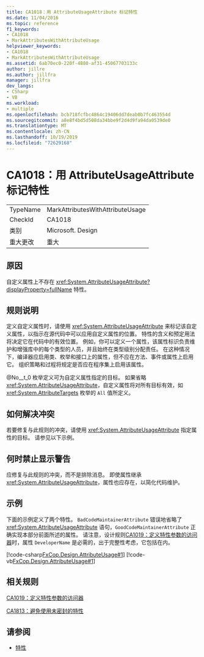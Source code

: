 ```yaml
---
title: CA1018：用 AttributeUsageAttribute 标记特性
ms.date: 11/04/2016
ms.topic: reference
f1_keywords:
- CA1018
- MarkAttributesWithAttributeUsage
helpviewer_keywords:
- CA1018
- MarkAttributesWithAttributeUsage
ms.assetid: 6ab70ec0-220f-4880-af31-45067703133c
author: jillre
ms.author: jillfra
manager: jillfra
dev_langs:
- CSharp
- VB
ms.workload:
- multiple
ms.openlocfilehash: bcb718fcfbc4864c19406dd7deab0b7fc463554d
ms.sourcegitcommit: a8e8f4bd5d508da34bbe9f2d4d9fa94da0539de0
ms.translationtype: MT
ms.contentlocale: zh-CN
ms.lasthandoff: 10/19/2019
ms.locfileid: "72629168"
---
```

# <a name="ca1018-mark-attributes-with-attributeusageattribute"></a>CA1018：用 AttributeUsageAttribute 标记特性

|||
|-|-|
|TypeName|MarkAttributesWithAttributeUsage|
|CheckId|CA1018|
|类别|Microsoft. Design|
|重大更改|重大|

## <a name="cause"></a>原因
自定义属性上不存在 <xref:System.AttributeUsageAttribute?displayProperty=fullName> 特性。

## <a name="rule-description"></a>规则说明
定义自定义属性时，请使用 <xref:System.AttributeUsageAttribute> 来标记该自定义属性，以指示在源代码中可以应用自定义属性的位置。 特性的含义和预定用法将决定它在代码中的有效位置。 例如，你可以定义一个属性，该属性标识负责维护和增强库中的每个类型的人员，并且始终在类型级别分配责任。 在这种情况下，编译器应启用类、枚举和接口上的属性，但不应在方法、事件或属性上启用它。 组织策略和过程将规定是否应在程序集上启用该属性。

@No__t_0 枚举定义可为自定义属性指定的目标。 如果省略 <xref:System.AttributeUsageAttribute>，自定义属性将对所有目标有效，如 <xref:System.AttributeTargets> 枚举的 `All` 值所定义。

## <a name="how-to-fix-violations"></a>如何解决冲突
若要修复与此规则的冲突，请使用 <xref:System.AttributeUsageAttribute> 指定属性的目标。 请参见以下示例。

## <a name="when-to-suppress-warnings"></a>何时禁止显示警告
应修复与此规则的冲突，而不是排除消息。 即使属性继承 <xref:System.AttributeUsageAttribute>，属性也应存在，以简化代码维护。

## <a name="example"></a>示例
下面的示例定义了两个特性。 `BadCodeMaintainerAttribute` 错误地省略了 <xref:System.AttributeUsageAttribute> 语句，`GoodCodeMaintainerAttribute` 正确实现本部分前面所述的属性。 请注意，设计规则[CA1019：定义特性参数的访问器](../code-quality/ca1019.md)时，属性 `DeveloperName` 是必需的，出于完整性考虑，它包括在内。

[!code-csharp[FxCop.Design.AttributeUsage#1](../code-quality/codesnippet/CSharp/ca1018-mark-attributes-with-attributeusageattribute_1.cs)]
[!code-vb[FxCop.Design.AttributeUsage#1](../code-quality/codesnippet/VisualBasic/ca1018-mark-attributes-with-attributeusageattribute_1.vb)]

## <a name="related-rules"></a>相关规则
[CA1019：定义特性参数的访问器](../code-quality/ca1019.md)

[CA1813：避免使用未密封的特性](../code-quality/ca1813.md)

## <a name="see-also"></a>请参阅

- [特性](/dotnet/standard/design-guidelines/attributes)
